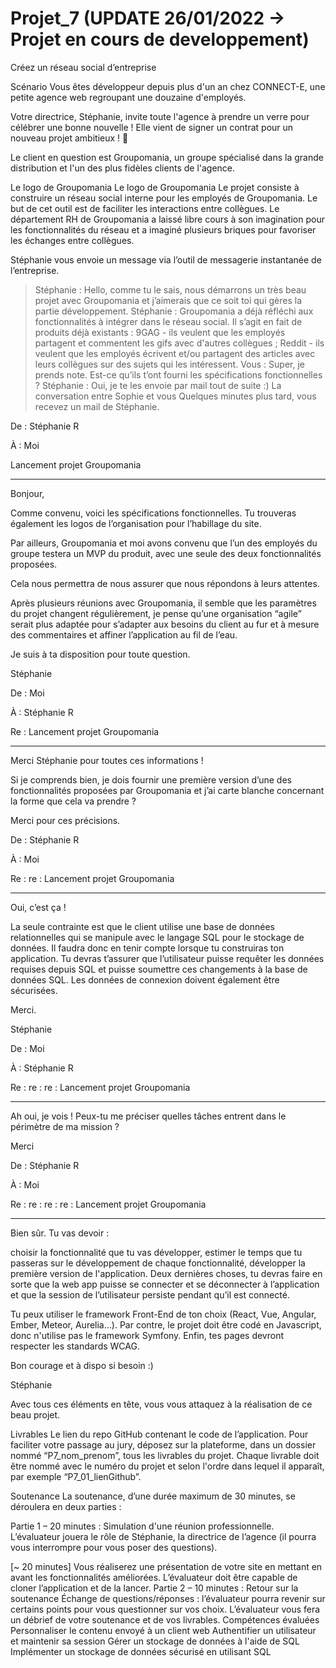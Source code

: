 # Projet_7 (UPDATE 26/01/2022 -> Projet en cours de developpement)
 Créez un réseau social d’entreprise


Scénario
Vous êtes développeur depuis plus d'un an chez CONNECT-E, une petite agence web regroupant une douzaine d'employés.

Votre directrice, Stéphanie, invite toute l'agence à prendre un verre pour célébrer une bonne nouvelle ! Elle vient de signer un contrat pour un nouveau projet ambitieux ! 🥂

Le client en question est Groupomania, un groupe spécialisé dans la grande distribution et l'un des plus fidèles clients de l'agence.

 

Le logo de Groupomania
Le logo de Groupomania
Le projet consiste à construire un réseau social interne pour les employés de Groupomania. Le but de cet outil est de faciliter les interactions entre collègues. Le département RH de Groupomania a laissé libre cours à son imagination pour les fonctionnalités du réseau et a imaginé plusieurs briques pour favoriser les échanges entre collègues.

Stéphanie vous envoie un message via l’outil de messagerie instantanée de l’entreprise.

 

> Stéphanie : Hello, comme tu le sais, nous démarrons un très beau projet avec Groupomania et j’aimerais que ce soit toi qui gères la partie développement.
> Stéphanie : Groupomania a déjà réfléchi aux fonctionnalités à intégrer dans le réseau social. Il s’agit en fait de produits déjà existants :
9GAG - ils veulent que les employés partagent et commentent les gifs avec d'autres collègues ;
Reddit - ils veulent que les employés écrivent et/ou partagent des articles avec leurs collègues sur des sujets qui les intéressent. 
> Vous : Super, je prends note. Est-ce qu’ils t’ont fourni les spécifications fonctionnelles ?
> Stéphanie : Oui, je te les envoie par mail tout de suite :)
La conversation entre Sophie et vous
Quelques minutes plus tard, vous recevez un mail de Stéphanie.

 

De : Stéphanie R

À : Moi

Lancement projet Groupomania

--------------------------------------------------------------------------------------------

Bonjour,

Comme convenu, voici les spécifications fonctionnelles. Tu trouveras également les logos de l’organisation pour l’habillage du site.

Par ailleurs, Groupomania et moi avons convenu que l’un des employés du groupe testera un MVP du produit, avec une seule des deux fonctionnalités proposées.

Cela nous permettra de nous assurer que nous répondons à leurs attentes.

Après plusieurs réunions avec Groupomania, il semble que les paramètres du projet changent régulièrement, je pense qu’une organisation “agile” serait plus adaptée pour s’adapter aux besoins du client au fur et à mesure des commentaires et affiner l’application au fil de l’eau.

Je suis à ta disposition pour toute question.

Stéphanie

De : Moi

À : Stéphanie R

Re : Lancement projet Groupomania

-----------------------------------------------------------------------------

Merci Stéphanie pour toutes ces informations !

Si je comprends bien, je dois fournir une première version d’une des fonctionnalités proposées par Groupomania et j’ai carte blanche concernant la forme que cela va prendre ?

Merci pour ces précisions.

De : Stéphanie R

À : Moi

Re : re : Lancement projet Groupomania

--------------------------------------------------------------------------

Oui, c’est ça !

La seule contrainte est que le client utilise une base de données relationnelles qui se manipule avec le langage SQL pour le stockage de données. Il faudra donc en tenir compte lorsque tu construiras ton application. Tu devras t’assurer que l’utilisateur puisse requêter les données requises depuis SQL et puisse soumettre ces changements à la base de données SQL. Les données de connexion doivent également être sécurisées. 

Merci.

Stéphanie

De : Moi

À : Stéphanie R


Re : re : re : Lancement projet Groupomania

----------------------------------------------------------------------------------

Ah oui, je vois ! Peux-tu me préciser quelles tâches entrent dans le périmètre de ma mission ?

Merci

De : Stéphanie R

À : Moi

Re : re : re : re : Lancement projet Groupomania

----------------------------------------------------------------------------------------

Bien sûr. Tu vas devoir :

choisir la fonctionnalité que tu vas développer,
estimer le temps que tu passeras sur le développement de chaque fonctionnalité,
développer la première version de l'application.
Deux dernières choses, tu devras faire en sorte que la web app puisse se connecter et se déconnecter à l’application et que la session de l’utilisateur persiste pendant qu’il est connecté.

Tu peux utiliser le framework Front-End de ton choix (React, Vue, Angular, Ember, Meteor, Aurelia...). Par contre, le projet doit être codé en Javascript, donc n'utilise pas le framework Symfony. Enfin, tes pages devront respecter les standards WCAG.

Bon courage et à dispo si besoin :)

Stéphanie


Avec tous ces éléments en tête, vous vous attaquez à la réalisation de ce beau projet.

Livrables
  Le lien du repo GitHub contenant le code de l’application.
Pour faciliter votre passage au jury, déposez sur la plateforme, dans un dossier nommé “P7_nom_prenom”, tous les livrables du projet. Chaque livrable doit être nommé avec le numéro du projet et selon l'ordre dans lequel il apparaît, par exemple “P7_01_lienGithub”.

Soutenance
La soutenance, d’une durée maximum de 30 minutes, se déroulera en deux parties :

Partie 1 – 20 minutes : Simulation d'une réunion professionnelle.
L’évaluateur jouera le rôle de Stéphanie, la directrice de l’agence (il pourra vous interrompre pour vous poser des questions).

[~ 20 minutes] Vous réaliserez une présentation de votre site en mettant en avant les fonctionnalités améliorées. L’évaluateur doit être capable de cloner l’application et de la lancer.
Partie 2 – 10 minutes : Retour sur la soutenance
Échange de questions/réponses : l’évaluateur pourra revenir sur certains points pour vous questionner sur vos choix.
L’évaluateur vous fera un débrief de votre soutenance et de vos livrables.
Compétences évaluées
Personnaliser le contenu envoyé à un client web
Authentifier un utilisateur et maintenir sa session
Gérer un stockage de données à l'aide de SQL
Implémenter un stockage de données sécurisé en utilisant SQL
